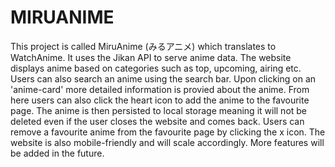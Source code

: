 # MIRUANIME

This project is called MiruAnime (みるアニメ) which translates to WatchAnime. It uses the Jikan API to serve anime data. The website displays anime based on categories such as top, upcoming, airing etc. Users can also search an anime using the search bar. Upon clicking on an 'anime-card' more detailed information is provied about the anime. From here users can also click the heart icon to add the anime to the favourite page. The anime is then persisted to local storage meaning it will not be deleted even if the user closes the website and comes back. Users can remove a favourite anime from the favourite page by clicking the x icon. The website is also mobile-friendly and will scale accordingly. More features will be added in the future. 
